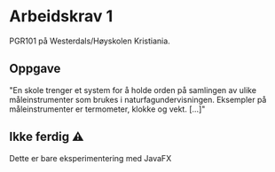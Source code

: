 # Arbeidskrav 1
PGR101 på Westerdals/Høyskolen Kristiania.

## Oppgave
"En skole trenger et system for å holde orden på samlingen av ulike måleinstrumenter som brukes i naturfagundervisningen. Eksempler på måleinstrumenter er termometer, klokke og vekt. […]"

## Ikke ferdig ⚠️
Dette er bare eksperimentering med JavaFX
